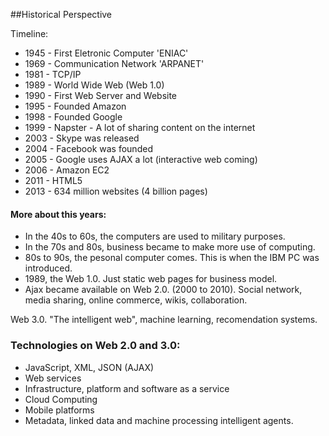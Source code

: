 ##Historical Perspective

Timeline:
- 1945 - First Eletronic Computer 'ENIAC'
- 1969 - Communication Network 'ARPANET'
- 1981 - TCP/IP
- 1989 - World Wide Web (Web 1.0)
- 1990 - First Web Server and Website
- 1995 - Founded Amazon
- 1998 - Founded Google
- 1999 - Napster - A lot of sharing content on the internet
- 2003 - Skype was released
- 2004 - Facebook was founded
- 2005 - Google uses AJAX a lot (interactive web coming)
- 2006 - Amazon EC2
- 2011 - HTML5
- 2013 - 634 million websites (4 billion pages)

#### More about this years:
- In the 40s to 60s, the computers are used to
  military purposes.
- In the 70s and 80s, business became to make more
  use of computing.
- 80s to 90s, the pesonal computer comes. This is when
  the IBM PC was introduced.
- 1989, the Web 1.0. Just static web pages for business model.
- Ajax became available on Web 2.0. (2000 to 2010).
Social network, media sharing, online commerce, wikis,
collaboration.

Web 3.0. "The intelligent web", machine learning, recomendation systems.

###  Technologies on Web 2.0 and 3.0:
- JavaScript, XML, JSON (AJAX)
- Web services
- Infrastructure, platform and software as a service
- Cloud Computing
- Mobile platforms
- Metadata, linked data and machine processing intelligent agents.
